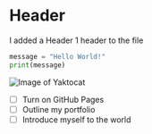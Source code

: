 # Header #

I added a Header 1 header to the file

```python
message = "Hello World!"
print(message)
```

![Image of Yaktocat](https://octodex.github.com/images/yaktocat.png)

- [ ] Turn on GitHub Pages
- [ ] Outline my portfolio
- [ ] Introduce myself to the world
